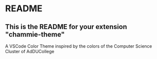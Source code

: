# README
## This is the README for your extension "chammie-theme"

<p>A VSCode Color Theme inspired by the colors of the Computer Science Cluster of AdDUCollege</p>